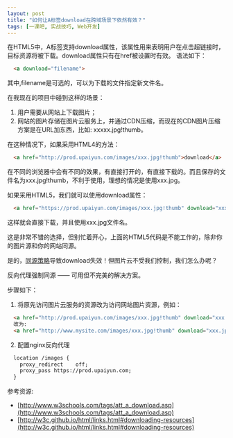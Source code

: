 ```yaml
---
layout: post
title: "如何让A标签download在跨域场景下依然有效？"
tags: [一课吧, 实战技巧, Web开发]
---
```


在HTML5中，A标签支持download属性，该属性用来表明用户在点击超链接时，目标资源将被下载。download属性只有在href被设置时有效。 语法如下：

```html
  <a download="filename">
```
其中,filename是可选的，可以为下载的文件指定新文件名。


在我现在的项目中碰到这样的场景：

  1. 用户需要从网站上下载图片；
  2. 网站的图片存储在图片云服务上，并通过CDN压缩，而现在的CDN图片压缩方案是在URL加东西，比如: xxxxx.jpg!thumb。

在这种情况下，如果采用HTML4的方法：

```html
  <a href="http://prod.upaiyun.com/images/xxx.jpg!thumb">download</a>
```
在不同的浏览器中会有不同的效果，有直接打开的，有直接下载的。而且保存的文件名为xxx.jpg!thumb，不利于使用，理想的情况是使用xxx.jpg。

如果采用HTML5，我们就可以使用download属性：

```html
  <a href="https://prod.upaiyun.com/images/xxx.jpg!thumb" download="xxx.jpg">download</a>
```
这样就会直接下载，并且使用xxx.jpg文件名。


这是非常不错的选择，但别忙着开心，上面的HTML5代码是不能工作的，除非你的图片源和你的网站同源。

是的，[同源策略](https://en.wikipedia.org/wiki/Same-origin_policy)导致download失效！但图片云不受我们控制，我们怎么办呢？

反向代理强制同源 —— 可用但不完美的解决方案。

步骤如下：

  1. 将原先访问图片云服务的资源改为访问网站图片资源，例如：

```html
  <a href="http://prod.upaiyun.com/images/xxx.jpg!thumb" download="xxx.jpg">download</a>
  改为:
  <a href="http://www.mysite.com/images/xxx.jpg!thumb" download="xxx.jpg">download</a>
```
  2. 配置nginx反向代理

```html
  location /images {
    proxy_redirect    off;
    proxy_pass https://prod.upaiyun.com;
  }
```

参考资源:

  * [http://www.w3schools.com/tags/att_a_download.asp](http://www.w3schools.com/tags/att_a_download.asp)
  * [http://w3c.github.io/html/links.html#downloading-resources](http://w3c.github.io/html/links.html#downloading-resources)
